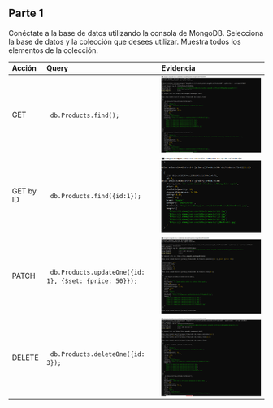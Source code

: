 ## Parte 1

Conéctate a la base de datos utilizando la consola de MongoDB.
Selecciona la base de datos y la colección que desees utilizar.
Muestra todos los elementos de la colección.

Acción | Query | Evidencia 
:--- | :--- | :---
GET | ` db.Products.find();`| ![](./evidences/getAllProduct.PNG)
GET by ID | ` db.Products.find({id:1});`| ![](./evidences/getOne.PNG)
PATCH | ` db.Products.updateOne({id: 1}, {$set: {price: 50}});`| ![](./evidences/updateOne.PNG)
DELETE | ` db.Products.deleteOne({id: 3});`| ![](./evidences/deleteOne.PNG)
